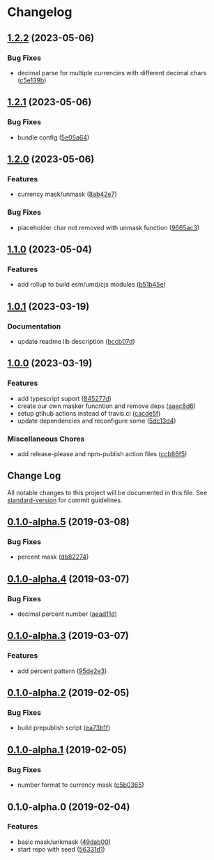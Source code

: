 # Changelog

## [1.2.2](https://github.com/brunobertolini/remask/compare/v1.2.1...v1.2.2) (2023-05-06)


### Bug Fixes

* decimal parse for multiple currencies with different decimal chars ([c5e139b](https://github.com/brunobertolini/remask/commit/c5e139b012cc83a2131dbe46692fa7d026422a92))

## [1.2.1](https://github.com/brunobertolini/remask/compare/v1.2.0...v1.2.1) (2023-05-06)


### Bug Fixes

* bundle config ([5e05a64](https://github.com/brunobertolini/remask/commit/5e05a64d870b4f8e29e6c8730815392a070c1dda))

## [1.2.0](https://github.com/brunobertolini/remask/compare/v1.1.0...v1.2.0) (2023-05-06)


### Features

* currency mask/unmask ([8ab42e7](https://github.com/brunobertolini/remask/commit/8ab42e7ef03e9a7a4d562f6a106fa2d9f0b4be0e))


### Bug Fixes

* placeholder char not removed with unmask function ([9665ac3](https://github.com/brunobertolini/remask/commit/9665ac3d94d70898c62a9d05544c7eac62ca8d40))

## [1.1.0](https://github.com/brunobertolini/remask/compare/v1.0.1...v1.1.0) (2023-05-04)


### Features

* add rollup to build esm/umd/cjs modules ([b51b45e](https://github.com/brunobertolini/remask/commit/b51b45ef3cc1d388748df01f5c2f626aadc1e6f9))

## [1.0.1](https://github.com/brunobertolini/remask/compare/v1.0.0...v1.0.1) (2023-03-19)


### Documentation

* update readme lib description ([bccb07d](https://github.com/brunobertolini/remask/commit/bccb07d24fc80303ee07f0ece32b164c5eca520c))

## [1.0.0](https://github.com/brunobertolini/remask/compare/v0.1.0-alpha.5...v1.0.0) (2023-03-19)


### Features

* add typescript suport ([845277d](https://github.com/brunobertolini/remask/commit/845277d2595a3b19e461982f29f3aadd3471a168))
* create our own masker funcntion and remove deps ([aaec8d6](https://github.com/brunobertolini/remask/commit/aaec8d6e339a4b8f74e6a06cebc8c2e589c87a50))
* setup gtihub actions instead of travis.ci ([cacde5f](https://github.com/brunobertolini/remask/commit/cacde5f4d7650bc4f94aff9c8f4b7755ba57c2b0))
* update dependencies and reconfigure some ([5dc13d4](https://github.com/brunobertolini/remask/commit/5dc13d4053c959af99b2a1d2c6bb1ea05bf6201a))


### Miscellaneous Chores

* add release-please and npm-publish action files ([ccb86f5](https://github.com/brunobertolini/remask/commit/ccb86f5de082cbc93163f500d52dd6fc208b35b7))

## Change Log

All notable changes to this project will be documented in this file. See [standard-version](https://github.com/conventional-changelog/standard-version) for commit guidelines.

<a name="0.1.0-alpha.5"></a>

## [0.1.0-alpha.5](https://github.com/brunobertolini/remask/compare/v0.1.0-alpha.4...v0.1.0-alpha.5) (2019-03-08)

### Bug Fixes

- percent mask ([db82274](https://github.com/brunobertolini/remask/commit/db82274))

<a name="0.1.0-alpha.4"></a>

## [0.1.0-alpha.4](https://github.com/brunobertolini/remask/compare/v0.1.0-alpha.3...v0.1.0-alpha.4) (2019-03-07)

### Bug Fixes

- decimal percent number ([aead11d](https://github.com/brunobertolini/remask/commit/aead11d))

<a name="0.1.0-alpha.3"></a>

## [0.1.0-alpha.3](https://github.com/brunobertolini/remask/compare/v0.1.0-alpha.2...v0.1.0-alpha.3) (2019-03-07)

### Features

- add percent pattern ([95de2e3](https://github.com/brunobertolini/remask/commit/95de2e3))

<a name="0.1.0-alpha.2"></a>

## [0.1.0-alpha.2](https://github.com/brunobertolini/remask/compare/v0.1.0-alpha.1...v0.1.0-alpha.2) (2019-02-05)

### Bug Fixes

- build prepublish script ([ea73b1f](https://github.com/brunobertolini/remask/commit/ea73b1f))

<a name="0.1.0-alpha.1"></a>

## [0.1.0-alpha.1](https://github.com/brunobertolini/remask/compare/v0.1.0-alpha.0...v0.1.0-alpha.1) (2019-02-05)

### Bug Fixes

- number format to currency mask ([c5b0365](https://github.com/brunobertolini/remask/commit/c5b0365))

<a name="0.1.0-alpha.0"></a>

## 0.1.0-alpha.0 (2019-02-04)

### Features

- basic mask/unkmask ([49dab00](https://github.com/brunobertolini/remask/commit/49dab00))
- start repo with seed ([56331d1](https://github.com/brunobertolini/remask/commit/56331d1))

